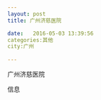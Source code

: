 ```yaml
--- 
layout: post 
title: 广州济慈医院

date:   2016-05-03 13:39:56 
categories:其他  
city:广州
  
--- 
```

   
广州济慈医院

信息


